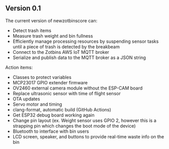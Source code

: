 ## Version 0.1

The current version of newzotbinscore can:

- Detect trash items
- Measure trash weight and bin fullness
- Efficiently manage processing resources by suspending sensor tasks until a piece of trash is detected by the breakbeam
- Connect to the Zotbins AWS IoT MQTT broker
- Serialize and publish data to the MQTT broker as a JSON string

Action items:

- Classes to protect variables
- MCP23017 GPIO extender firmware
- OV2460 external camera module without the ESP-CAM board
- Replace ultrasonic sensor with time of flight sensor
- OTA updates
- Servo motor and timing
- clang-format, automatic build (GitHub Actions)
- Get ESP32 debug board working again
- Change pin layout (ex. Weight sensor uses GPIO 2, however this is a strapping pin which changes the boot mode of the device)
- Bluetooth to interface with bin users
- LCD screen, speaker, and buttons to provide real-time waste info on the bin